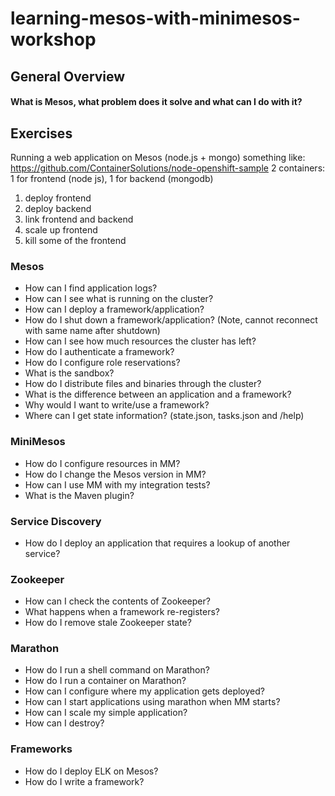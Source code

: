 # learning-mesos-with-minimesos-workshop

## General Overview

#### What is Mesos, what problem does it solve and what can I do with it?

## Exercises

Running a web application on Mesos (node.js + mongo)
something like: https://github.com/ContainerSolutions/node-openshift-sample
2 containers: 1 for frontend (node js), 1 for backend (mongodb)

1. deploy frontend
2. deploy backend
3. link frontend and backend
4. scale up frontend
5. kill some of the frontend

### Mesos

* How can I find application logs?
* How can I see what is running on the cluster?
* How can I deploy a framework/application?
* How do I shut down a framework/application? (Note, cannot reconnect with same name after shutdown)
* How can I see how much resources the cluster has left?
* How do I authenticate a framework?
* How do I configure role reservations?
* What is the sandbox?
* How do I distribute files and binaries through the cluster?
* What is the difference between an application and a framework?
* Why would I want to write/use a framework?
* Where can I get state information? (state.json, tasks.json and /help)

### MiniMesos

* How do I configure resources in MM?
* How do I change the Mesos version in MM?
* How can I use MM with my integration tests?
* What is the Maven plugin?

### Service Discovery

* How do I deploy an application that requires a lookup of another service?

### Zookeeper

* How can I check the contents of Zookeeper?
* What happens when a framework re-registers?
* How do I remove stale Zookeeper state?

### Marathon

* How do I run a shell command on Marathon?
* How do I run a container on Marathon?
* How can I configure where my application gets deployed?
* How can I start applications using marathon when MM starts?
* How can I scale my simple application?
* How can I destroy?

### Frameworks

* How do I deploy ELK on Mesos?
* How do I write a framework?
